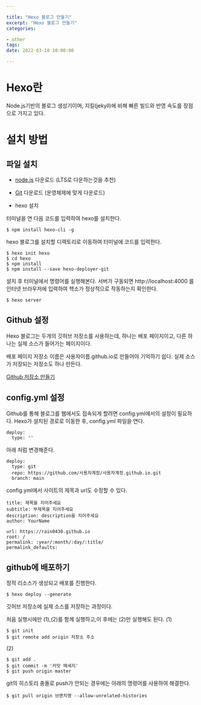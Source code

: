 ```yaml
---

title: "Hexo 블로그 만들기"
excerpt: "Hexo 블로그 만들기"
categories:

- other
tags: 
date: 2022-03-10 10:00:00

---
```


# Hexo란

Node.js기반의 블로그 생성기이며, 지킬(jekyll)에 비해 빠른 빌드와 반영 속도를 장점으로 가지고 있다.

# 설치 방법
## 파일 설치

* [node.js](https://nodejs.org/en/)  다운로드 (LTS로 다운하는것을 추천)

* [Git](git-scm.com) 다운로드 (운영체제에 맞게 다운로드)

* hexo 설치

터미널을 연 다음 코드를 입력하여 hexo를 설치한다.
```
$ npm install hexo-cli -g
```

hexo 블로그를 설치할 디렉토리로 이동하여 터미널에 코드를 입력한다. 
```
$ hexo init hexo
$ cd hexo
$ npm install
$ npm install --save hexo-deployer-git
```

설치 후 터미널에서 명령어를 실행해본다. 서버가 구동되면
http://localhost:4000  를 인터넷 브라우저에 입력하여 헥소가 정상적으로 작동하는지 확인한다.
```
$ hexo server
```


## Github 설정
Hexo 블로그는 두개의 깃허브 저장소를 사용하는데, 하나는 배포 페이지이고, 다른 하나는 실제 소스가 들어가는 페이지이다.

배포 페이지 저장소 이름은 사용자이름.github.io로 만들어야 기억하기 쉽다. 실제 소스가 저장되는 저장소도 하나 만든다.

[Github 저장소 만들기](https://github.com/new)


## config.yml 설정

Github를 통해 블로그를 웹에서도 접속되게 할려면 config.yml에서의 설정이 필요하다.
Hexo가 설치된 경로로 이동한 후, config.yml 파일을 연다.

```commandline
deploy:
  type: ''
```
아래 처럼 변경해준다.
```commandline
deploy:
  type: git
  repo: https://github.com/사용자계정/사용자계정.github.io.git
  branch: main
```
config.yml에서 사이트의 제목과 url도 수정할 수 있다.
```commandline
title: 제목을 지어주세요
subtitle: 부제목을 지어주세요
description: description을 지어주세요
author: YourName
```
```commandline
url: https://rain0430.github.io
root: /
permalink: :year/:month/:day/:title/
permalink_defaults:
```

## github에 배포하기

정적 리소스가 생성되고 배포를 진행한다.

```commandline
$ hexo deploy --generate
```

깃허브 저장소에 실제 소스를 저장하는 과정이다.

처음 실행시에만 (1),(2)를 함께 실행하고,이 후에는 (2)만 실행해도 된다.
(1)
```
$ git init
$ git remote add origin 저장소 주소
```
(2)
```
$ git add .
$ git commit -m '커밋 메세지'
$ git push origin master
```
git의 히스토리 충돌로 push가 안되는 경우에는 아래의 명령어를 사용하여 해결한다.

```commandline
$ git pull origin 브랜치명 --allow-unrelated-histories
```
